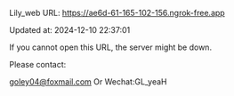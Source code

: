 Lily_web URL: https://ae6d-61-165-102-156.ngrok-free.app

Updated at: 2024-12-10 22:37:01

If you cannot open this URL, the server might be down.

Please contact: 

goley04@foxmail.com Or Wechat:GL_yeaH